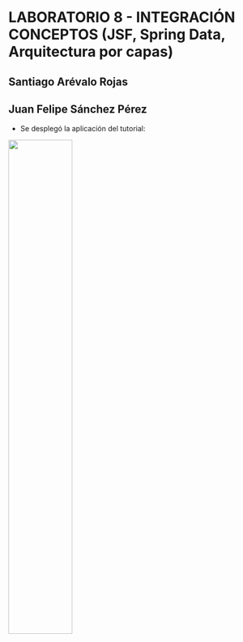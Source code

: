 # LABORATORIO 8 - INTEGRACIÓN CONCEPTOS (JSF, Spring Data, Arquitectura por capas)
## Santiago Arévalo Rojas
## Juan Felipe Sánchez Pérez
* Se desplegó la aplicación del tutorial:
<img src='https://user-images.githubusercontent.com/123812766/231905055-979c37e2-dd56-4859-9233-76bddac52725.png' width=50% height=50%/>
